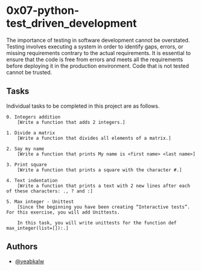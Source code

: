 
# 0x07-python-test_driven_development

The importance of testing in software development cannot be overstated. Testing involves executing a system in order to identify gaps, errors, or missing requirements contrary to the actual requirements. It is essential to ensure that the code is free from errors and meets all the requirements before deploying it in the production environment. Code that is not tested cannot be trusted.


## Tasks

Individual tasks to be completed in this project are as follows.



    0. Integers addition
        [Write a function that adds 2 integers.]
    
    1. Divide a matrix
        [Write a function that divides all elements of a matrix.]

    2. Say my name
        [Write a function that prints My name is <first name> <last name>]

    3. Print square
        [Write a function that prints a square with the character #.]

    4. Text indentation
        [Write a function that prints a text with 2 new lines after each of these characters: ., ? and :]

    5. Max integer - Unittest
        [Since the beginning you have been creating “Interactive tests”. For this exercise, you will add Unittests.

        In this task, you will write unittests for the function def max_integer(list=[]):.]
## Authors

- [@yeabkalw](https://www.github.com/yeabkalw)

